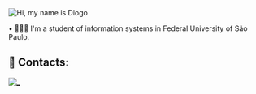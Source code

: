 
<img src="https://readme-typing-svg.demolab.com?font=Operator+Mono&size=37&duration=2800&pause=2000&color=a0a0a0&center=true&vCenter=true&width=940&height=50&lines=Hi%2C+My+name+is+Diogo!" align="middle" alt="Hi, my name is Diogo">
<br>


&bull; 👨🏼‍💻 I'm a student of information systems in Federal University of São Paulo. 


<h2>🎑 Contacts:</h2>
 <a id="linkedin" href="https://www.linkedin.com/in/diogo-bernardo-6a56b9238/" target="_blank">
    <img src="https://img.shields.io/badge/LinkedIn-0077B5?style=for-the-badge&logo=linkedin&logoColor=white" alt="_" />
  </a>


